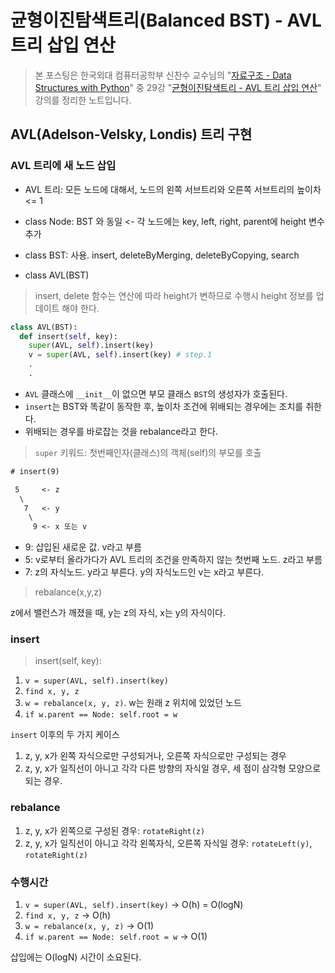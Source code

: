 # 균형이진탐색트리(Balanced BST) - AVL 트리 삽입 연산

> 본 포스팅은 한국외대 컴퓨터공학부 신찬수 교수님의 "[자료구조 - Data Structures with Python](https://www.youtube.com/playlist?list=PLsMufJgu5933ZkBCHS7bQTx0bncjwi4PK)" 중 29강 "[균형이진탐색트리 - AVL 트리 삽입 연산](https://youtube.com/watch?v=KkgN2xAzmG8)" 강의를 정리한 노트입니다.

## AVL(Adelson-Velsky, Londis) 트리 구현

### AVL 트리에 새 노드 삽입

- AVL 트리: 모든 노드에 대해서, 노드의 왼쪽 서브트리와 오른쪽 서브트리의 높이차 <= 1

- class Node: BST 와 동일 <- 각 노드에는 key, left, right, parent에 height 변수 추가
- class BST: 사용. insert, deleteByMerging, deleteByCopying, search
- class AVL(BST)

> insert, delete 함수는 연산에 따라 height가 변하므로 수행시 height 정보를 업데이트 해야 한다.

```py
class AVL(BST):
  def insert(self, key):
    super(AVL, self).insert(key)
    v = super(AVL, self).insert(key) # step.1
    .
    .
```

- `AVL` 클래스에 `__init__`이 없으면 부모 클래스 `BST`의 생성자가 호출된다.
- `insert`는 BST와 똑같이 동작한 후, 높이차 조건에 위배되는 경우에는 조치를 취한다.
- 위배되는 경우를 바로잡는 것을 rebalance라고 한다.

> `super` 키워드: 첫번째인자(클래스)의 객체(self)의 부모를 호출

```txt
# insert(9)

 5     <- z
  \
   7   <- y
    \
     9 <- x 또는 v
```

- 9: 삽입된 새로운 값. v라고 부름
- 5: v로부터 올라가다가 AVL 트리의 조건을 만족하지 않는 첫번째 노드. z라고 부름
- 7: z의 자식노드. y라고 부른다. y의 자식노드인 v는 x라고 부른다.

> rebalance(x,y,z)

z에서 밸런스가 깨졌을 때, y는 z의 자식, x는 y의 자식이다.

### insert

> insert(self, key):

1. `v = super(AVL, self).insert(key)`
2. `find x, y, z`
3. `w = rebalance(x, y, z)`. w는 원래 z 위치에 있었던 노드
4. `if w.parent == Node: self.root = w`

`insert` 이후의 두 가지 케이스

1. z, y, x가 왼쪽 자식으로만 구성되거나, 오른쪽 자식으로만 구성되는 경우
2. z, y, x가 일직선이 아니고 각각 다른 방향의 자식일 경우, 세 점이 삼각형 모양으로 되는 경우.

### rebalance

1. z, y, x가 왼쪽으로 구성된 경우: `rotateRight(z)`
2. z, y, x가 일직선이 아니고 각각 왼쪽자식, 오른쪽 자식일 경우: `rotateLeft(y)`, `rotateRight(z)`

### 수행시간

1. `v = super(AVL, self).insert(key)`   -> O(h) = O(logN)
2. `find x, y, z`                       -> O(h)
3. `w = rebalance(x, y, z)`             -> O(1)
4. `if w.parent == Node: self.root = w` -> O(1)

삽입에는 O(logN) 시간이 소요된다.
